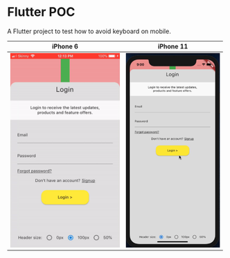 # Flutter POC

A Flutter project to test how to avoid keyboard on mobile.

| iPhone 6                                                       | iPhone 11                                                        |
| -------------------------------------------------------------- | ---------------------------------------------------------------- |
| <img src="demo-iphone6.gif" alt="Demo iPhone 6" height="450"/> | <img src="demo-iphone11.gif" alt="Demo iPhone 11" height="450"/> |
